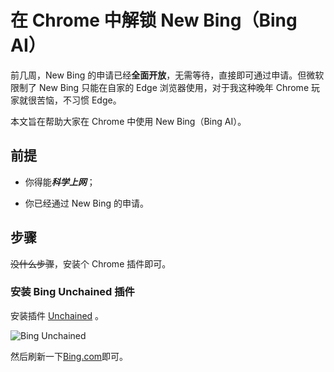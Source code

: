 # 在 Chrome 中解锁 New Bing（Bing AI）

前几周，New Bing 的申请已经**全面开放**，无需等待，直接即可通过申请。但微软限制了 New Bing 只能在自家的 Edge 浏览器使用，对于我这种晚年 Chrome 玩家就很苦恼，不习惯 Edge。

本文旨在帮助大家在 Chrome 中使用 New Bing（Bing AI）。

## 前提

- 你得能***科学上网***；

- 你已经通过 New Bing 的申请。

## 步骤

~~没什么步骤~~，安装个 Chrome 插件即可。

### 安装 Bing Unchained 插件

安装插件 [Unchained](https://chrome.google.com/webstore/detail/bing-unchained-use-new-bi/laldfnbbeocphnilnofhedhcjcnchbld) 。

![Bing Unchained](https://s2.loli.net/2023/04/03/MP2AORkbBzEYFp3.png)

然后刷新一下[Bing.com](https://www.bing.com)即可。



